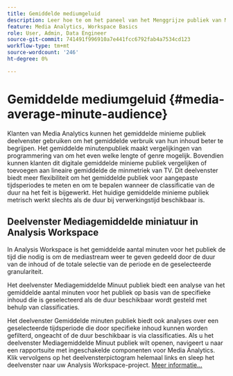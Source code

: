 ```yaml
---
title: Gemiddelde mediumgeluid
description: Leer hoe te om het paneel van het Menggrijze publiek van Media te gebruiken aan _____.
feature: Media Analytics, Workspace Basics
role: User, Admin, Data Engineer
source-git-commit: 741491f996910a7e441fcc6792fab4a7534cd123
workflow-type: tm+mt
source-wordcount: '246'
ht-degree: 0%

---
```


# Gemiddelde mediumgeluid {#media-average-minute-audience}

Klanten van Media Analytics kunnen het gemiddelde minieme publiek deelvenster gebruiken om het gemiddelde verbruik van hun inhoud beter te begrijpen. Het gemiddelde minutenpubliek maakt vergelijkingen van programmering van om het even welke lengte of genre mogelijk. Bovendien kunnen klanten dit digitale gemiddelde minieme publiek vergelijken of toevoegen aan lineaire gemiddelde de minmetriek van TV. Dit deelvenster biedt meer flexibiliteit om het gemiddelde publiek voor aangepaste tijdsperiodes te meten en om te bepalen wanneer de classificatie van de duur na het feit is bijgewerkt. Het huidige gemiddelde minieme publiek metrisch werkt slechts als de duur bij verwerkingstijd beschikbaar is.

## Deelvenster Mediagemiddelde miniatuur in Analysis Workspace

In Analysis Workspace is het gemiddelde aantal minuten voor het publiek de tijd die nodig is om de mediastream weer te geven gedeeld door de duur van de inhoud of de totale selectie van de periode en de geselecteerde granulariteit.


Het deelvenster Mediagemiddelde Minuut publiek biedt een analyse van het gemiddelde aantal minuten voor het publiek op basis van de specifieke inhoud die is geselecteerd als de duur beschikbaar wordt gesteld met behulp van classificaties.

Het deelvenster Gemiddelde minuten publiek biedt ook analyses over een geselecteerde tijdsperiode die door specifieke inhoud kunnen worden gefilterd, ongeacht of de duur beschikbaar is via classificaties. Als u het deelvenster Mediagemiddelde Minuut publiek wilt openen, navigeert u naar een rapportsuite met ingeschakelde componenten voor Media Analytics. Klik vervolgens op het deelvensterpictogram helemaal links en sleep het deelvenster naar uw Analysis Workspace-project. [Meer informatie...](https://experienceleague.adobe.com/docs/analytics/analyze/analysis-workspace/c-panels/average-minute-audience-panel.html)

<!-- ## DOES THIS APPLY Get Concurrent Viewers via Analytics Reporting API

REVISE You can also get concurrent viewer data for up to 1-month at a time at minute-level granularity using the Analytics Reporting API 2.0.  The reporting API uses the same definition of concurrent viewers as Analysis Workspace.  For more information see [_*Get concurrent viewers JSON report data with Analytics 2.0 APIs*_](/help/media-reports/media-default-reports/get-concurrent-json20.md). -->

